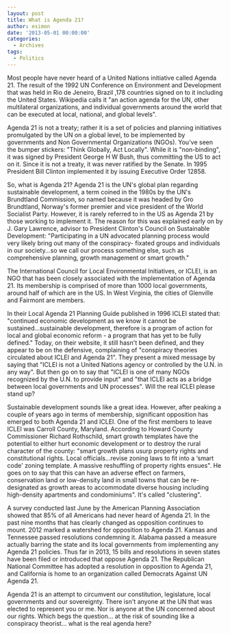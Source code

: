 ```yaml
---
layout: post
title: What is Agenda 21?
author: esimon
date: '2013-05-01 00:00:00'
categories:
  - Archives
tags:
  - Politics
---
```

Most people have never heard of a United Nations initiative called Agenda 21. The result of the 1992 UN Conference on Environment and Development that was held in Rio de Jeneiro, Brazil ,178 countries signed on to it including the United States. Wikipedia calls it "an action agenda for the UN, other multilateral organizations, and individual governments around the world that can be executed at local, national, and global levels". 

Agenda 21 is not a treaty; rather it is a set of policies and planning initiatives promulgated by the UN on a global level, to be implemented by governments and Non Governmental Organizations (NGOs). You've seen the bumper stickers: "Think Globally, Act Locally". While it is "non-binding", it was signed by President George H W Bush, thus committing the US to act on it. Since it is not a treaty, it was never ratified by the Senate. In 1995 President Bill Clinton implemented it by issuing Executive Order 12858. 

So, what is Agenda 21? Agenda 21 is the UN's global plan regarding sustainable development, a term coined in the 1980s by the UN's Brundtland Commission, so named because it was headed by Gro Brundtland, Norway's former premier and vice president of the World Socialist Party. However, it is rarely referred to in the US as Agenda 21 by those working to implement it. The reason for this was explained early on by J. Gary Lawrence, advisor to President Clinton's Council on Sustainable Development: "Participating in a UN advocated planning process would very likely bring out many of the conspiracy- fixated groups and individuals in our society...so we call our process something else, such as comprehensive planning, growth management or smart growth." 

The International Council for Local Environmental Initiatives, or ICLEI, is an NGO that has been closely associated with the implementation of Agenda 21. Its membership is comprised of more than 1000 local governments, around half of which are in the US. In West Virginia, the cities of Glenville and Fairmont are members. 

In their Local Agenda 21 Planning Guide published in 1996 ICLEI stated that: "continued economic development as we know it cannot be sustained...sustainable development, therefore is a program of action for local and global economic reform - a program that has yet to be fully defined." Today, on their website, it still hasn't been defined, and they appear to be on the defensive, complaining of "conspiracy theories circulated about ICLEI and Agenda 21". They present a mixed message by saying that "ICLEI is not a United Nations agency or controlled by the U.N. in any way". But then go on to say that "ICLEI is one of many NGOs recognized by the U.N. to provide input" and "that ICLEI acts as a bridge between local governments and UN processes". Will the real ICLEI please stand up?

Sustainable development sounds like a great idea. However, after peaking a couple of years ago in terms of membership, significant opposition has emerged to both Agenda 21 and ICLEI. One of the first members to leave ICLEI was Carroll County, Maryland. According to Howard County Commissioner Richard Rothschild, smart growth templates have the potential to either hurt economic development or to destroy the rural character of the county: "smart growth plans usurp property rights and constitutional rights. Local officials...revise zoning laws to fit into a ‘smart code' zoning template. A massive reshuffling of property rights ensues". He goes on to say that this can have an adverse effect on farmers, conservation land or low-density land in small towns that can be re-designated as growth areas to accommodate diverse housing including high-density apartments and condominiums". It's called "clustering". 

A survey conducted last June by the American Planning Association showed that 85% of all Americans had never heard of Agenda 21. In the past nine months that has clearly changed as opposition continues to mount. 2012 marked a watershed for opposition to Agenda 21. Kansas and Tennessee passed resolutions condemning it. Alabama passed a measure actually barring the state and its local governments from implementing any Agenda 21 policies. Thus far in 2013, 15 bills and resolutions in seven states have been filed or introduced that oppose Agenda 21. The Republican National Committee has adopted a resolution in opposition to Agenda 21, and California is home to an organization called Democrats Against UN Agenda 21. 

Agenda 21 is an attempt to circumvent our constitution, legislature, local governments and our sovereignty. There isn't anyone at the UN that was elected to represent you or me. Nor is anyone at the UN concerned about our rights. Which begs the question... at the risk of sounding like a conspiracy theorist... what is the real agenda here? 

